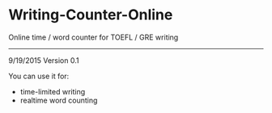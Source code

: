 # Writing-Counter-Online
Online time / word counter for TOEFL / GRE writing

---

9/19/2015
Version 0.1

You can use it for:
* time-limited writing
* realtime word counting
